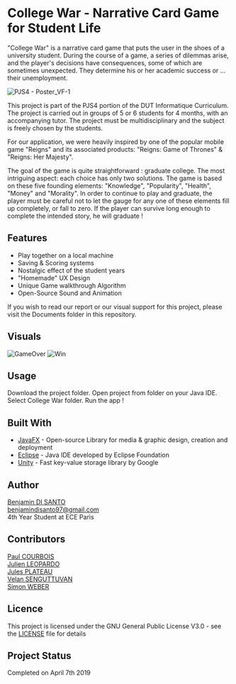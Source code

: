 # College War - Narrative Card Game for Student Life
"College War" is a narrative card game that puts the user in the shoes of a university student. During the course of a game, a series of dilemmas arise, and the player's decisions have consequences, some of which are sometimes unexpected. They determine his or her academic success or ... their unemployment.

![PJS4 - Poster_VF-1](https://user-images.githubusercontent.com/41153756/104823533-18651000-584b-11eb-9506-0dbd5f34d200.png)

This project is part of the PJS4 portion of the DUT Informatique Curriculum. The project is carried out in groups of 5 or 6 students for 4 months, with an accompanying tutor. The project must be multidisciplinary and the subject is freely chosen by the students.

For our application, we were heavily inspired by one of the popular mobile game "Reigns" and its associated products: "Reigns: Game of Thrones" & "Reigns: Her Majesty".

The goal of the game is quite straightforward : graduate college. The most intriguing aspect: each choice has only two solutions. The game is based on these five founding elements: "Knowledge", "Popularity", "Health", "Money" and "Morality". In order to continue to play and graduate, the player must be careful not to let the gauge for any one of these elements fill up completely, or fall to zero. If the player can survive long enough to complete the intended story, he will graduate !

## Features
* Play together on a local machine
* Saving & Scoring systems
* Nostalgic effect of the student years
* "Homemade" UX Design
* Unique Game walkthrough Algorithm
* Open-Source Sound and Animation  
  
If you wish to read our report or our visual support for this project, please visit the Documents folder in this repository.

## Visuals
![GameOver](https://user-images.githubusercontent.com/41153756/104823490-ae4c6b00-584a-11eb-9f24-749775efddc1.png)
![Win](https://user-images.githubusercontent.com/41153756/104823483-a55b9980-584a-11eb-8fca-758a0525d736.png)

## Usage
Download the project folder.
Open project from folder on your Java IDE. Select College War folder.
Run the app !

## Built With

* [JavaFX](https://openjfx.io) -  Open-source Library for media & graphic design, creation and deployment
* [Eclipse](https://www.eclipse.org) - Java IDE developed by Eclipse Foundation
* [Unity](https://github.com/Level/level) - Fast key-value storage library by Google

## Author
[Benjamin DI SANTO](https://github.com/bendisanto97)  
benjamindisanto97@gmail.com  
4th Year Student at ECE Paris  

## Contributors
[Paul COURBOIS](https://framagit.org/Spring)  
[Julien LEOPARDO](https://framagit.org/judah)  
[Jules PLATEAU](https://framagit.org/madryo)  
[Velan SENGUTTUVAN](https://framagit.org/Velan)  
[Simon WEBER](https://framagit.org/NightFr0ster)  

## Licence
This project is licensed under the GNU General Public License V3.0 - see the [LICENSE](LICENSE) file for details

## Project Status
Completed on April 7th 2019
